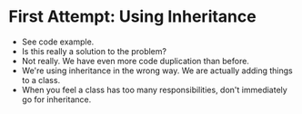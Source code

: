 # First Attempt: Using Inheritance

* See code example.
* Is this really a solution to the problem?
* Not really. We have even more code duplication than before.
* We're using inheritance in the wrong way. We are actually adding things to a class.
* When you feel a class has too many responsibilities, don't immediately go for inheritance.
